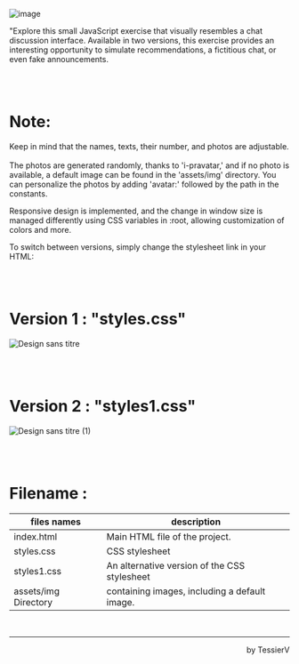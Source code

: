 ![image](https://github.com/TessierV/Web_exercice/assets/113889290/b57d406c-1978-4182-b459-6c1e5b0a2329)

<p>"Explore this small JavaScript exercise that visually resembles a chat discussion interface. Available in two versions, this exercise provides an interesting opportunity to simulate recommendations, a fictitious chat, or even fake announcements.</p>
<br><br>


# Note: 

<p>Keep in mind that the names, texts, their number, and photos are adjustable.<br><br>The photos are generated randomly, thanks to 'i-pravatar,' and if no photo is available, a default image can be found in the 'assets/img' directory. You can personalize the photos by adding 'avatar:' followed by the path in the constants.</p>

<p>Responsive design is implemented, and the change in window size is managed differently using CSS variables in :root, allowing customization of colors and more.</p>

<p>To switch between versions, simply change the stylesheet link in your HTML:</p><br><br>

# Version 1 : "styles.css"

![Design sans titre](https://github.com/TessierV/Web_exercice/assets/113889290/5e9f824c-fe1d-412d-8c13-2bde2e249a21)

<br><br>

# Version 2 : "styles1.css"
![Design sans titre (1)](https://github.com/TessierV/Web_exercice/assets/113889290/2e9e2cbb-65e0-405e-96ca-dd68064d1178)

<br><br>

# Filename :

| files names             | description                                                                |
| ----------------- | ------------------------------------------------------------------ |
| index.html | Main HTML file of the project. |
| styles.css | CSS stylesheet |
| styles1.css | An alternative version of the CSS stylesheet |
| assets/img	Directory | containing images, including a default image. |

<br/><hr>
<p align="right">by TessierV</p>
